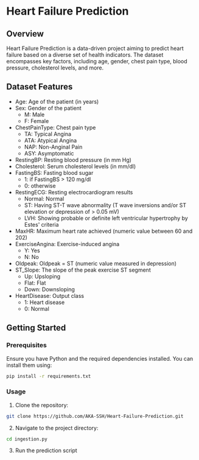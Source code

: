 # Heart Failure Prediction
## Overview
Heart Failure Prediction is a data-driven project aiming to predict heart failure based on a diverse set of health indicators. The dataset encompasses key factors, including age, gender, chest pain type, blood pressure, cholesterol levels, and more.

## Dataset Features
- Age: Age of the patient (in years)
- Sex: Gender of the patient
    - M: Male
    - F: Female
- ChestPainType: Chest pain type
    - TA: Typical Angina
    - ATA: Atypical Angina
    - NAP: Non-Anginal Pain
    - ASY: Asymptomatic
- RestingBP: Resting blood pressure (in mm Hg)
- Cholesterol: Serum cholesterol levels (in mm/dl)
- FastingBS: Fasting blood sugar
    - 1: if FastingBS > 120 mg/dl
    - 0: otherwise
- RestingECG: Resting electrocardiogram results
    - Normal: Normal
    - ST: Having ST-T wave abnormality (T wave inversions and/or ST elevation or depression of > 0.05 mV)
    - LVH: Showing probable or definite left ventricular hypertrophy by Estes' criteria
- MaxHR: Maximum heart rate achieved (numeric value between 60 and 202)
- ExerciseAngina: Exercise-induced angina
    - Y: Yes
    - N: No
- Oldpeak: Oldpeak = ST (numeric value measured in depression)
- ST_Slope: The slope of the peak exercise ST segment
    - Up: Upsloping
    - Flat: Flat
    - Down: Downsloping
- HeartDisease: Output class
    - 1: Heart disease
    - 0: Normal

## Getting Started
### Prerequisites
Ensure you have Python and the required dependencies installed. You can install them using:
```bash
pip install -r requirements.txt
```

### Usage
1. Clone the repository:
```bash
git clone https://github.com/AKA-SSH/Heart-Failure-Prediction.git
```
2. Navigate to the project directory:
```bash
cd ingestion.py
```
3. Run the prediction script
